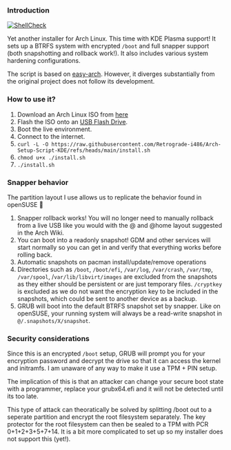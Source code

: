 ### Introduction

[![ShellCheck](https://github.com/TommyTran732/Arch-Setup-Script/actions/workflows/shellcheck.yml/badge.svg)](https://github.com/TommyTran732/Arch-Setup-Script/actions/workflows/shellcheck.yml)

Yet another installer for Arch Linux. This time with KDE Plasma support! It sets up a BTRFS system with encrypted `/boot` and full snapper support (both snapshotting and rollback work!). It also includes various system hardening configurations.


The script is based on [easy-arch](https://github.com/classy-giraffe/easy-arch). However, it diverges substantially from the original project does not follow its development.

### How to use it?
1. Download an Arch Linux ISO from [here](https://archlinux.org/download/)
2. Flash the ISO onto an [USB Flash Drive](https://wiki.archlinux.org/index.php/USB_flash_installation_medium).
3. Boot the live environment.
4. Connect to the internet.
5. `curl -L -O https://raw.githubusercontent.com/Retrograde-i486/Arch-Setup-Script-KDE/refs/heads/main/install.sh` 
6. `chmod u+x ./install.sh`
7. `./install.sh`

### Snapper behavior
The partition layout I use allows us to replicate the behavior found in openSUSE 🦎
1. Snapper rollback <number> works! You will no longer need to manually rollback from a live USB like you would with the @ and @home layout suggested in the Arch Wiki.
2. You can boot into a readonly snapshot! GDM and other services will start normally so you can get in and verify that everything works before rolling back.
3. Automatic snapshots on pacman install/update/remove operations
4. Directories such as `/boot`, `/boot/efi`, `/var/log`, `/var/crash`, `/var/tmp`, `/var/spool`, /`var/lib/libvirt/images` are excluded from the snapshots as they either should be persistent or are just temporary files. `/cryptkey` is excluded as we do not want the encryption key to be included in the snapshots, which could be sent to another device as a backup.
5. GRUB will boot into the default BTRFS snapshot set by snapper. Like on openSUSE, your running system will always be a read-write snapshot in `@/.snapshots/X/snapshot`. 

### Security considerations

Since this is an encrypted `/boot` setup, GRUB will prompt you for your encryption password and decrypt the drive so that it can access the kernel and initramfs. I am unaware of any way to make it use a TPM + PIN setup.

The implication of this is that an attacker can change your secure boot state with a programmer, replace your grubx64.efi and it will not be detected until its too late.

This type of attack can theoratically be solved by splitting /boot out to a seperate partition and encrypt the root filesystem separately. The key protector for the root filesystem can then be sealed to a TPM with PCR 0+1+2+3+5+7+14. It is a bit more complicated to set up so my installer does not support this (yet!).
